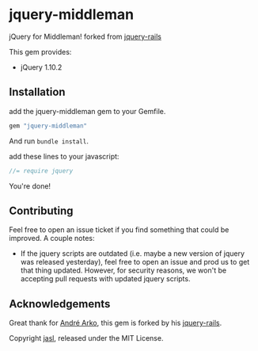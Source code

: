 # jquery-middleman

jQuery for Middleman! forked from [jquery-rails](https://github.com/rails/jquery-rails)

This gem provides:

  * jQuery 1.10.2

## Installation

add the jquery-middleman gem to your Gemfile.

```ruby
gem "jquery-middleman"
```

And run `bundle install`.

add these lines to your javascript:

```js
//= require jquery
```

You're done!

## Contributing

Feel free to open an issue ticket if you find something that could be improved. A couple notes:

* If the jquery scripts are outdated (i.e. maybe a new version of jquery was released yesterday), feel free to open an issue and prod us to get that thing updated. However, for security reasons, we won't be accepting pull requests with updated jquery scripts.

## Acknowledgements

Great thank for [André Arko](http://arko.net), this gem is forked by his [jquery-rails](https://github.com/rails/jquery-rails).

Copyright [jasl](https://github.com/jasl), released under the MIT License.
